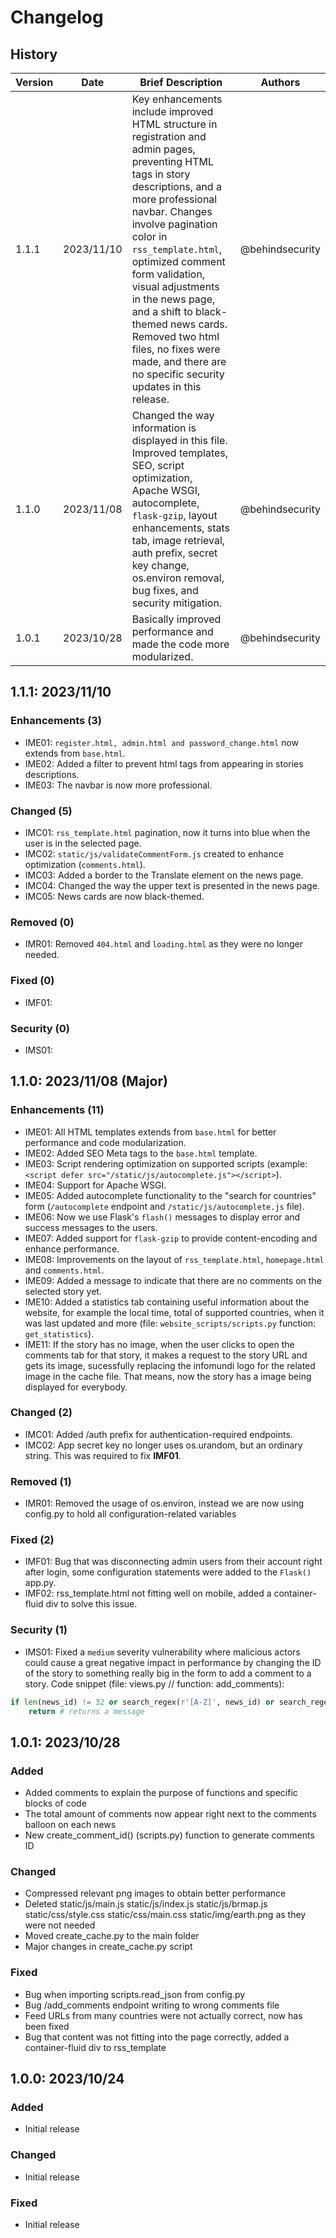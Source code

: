 # Changelog

## History

| Version | Date       | Brief Description      | Authors        |
| ------ | ---------- | ----------------------------- | ------------- |
| 1.1.1 | 2023/11/10 | Key enhancements include improved HTML structure in registration and admin pages, preventing HTML tags in story descriptions, and a more professional navbar. Changes involve pagination color in `rss_template.html`, optimized comment form validation, visual adjustments in the news page, and a shift to black-themed news cards. Removed two html files, no fixes were made, and there are no specific security updates in this release.  | @behindsecurity |
| 1.1.0 | 2023/11/08 | Changed the way information is displayed in this file. Improved templates, SEO, script optimization, Apache WSGI, autocomplete, `flask-gzip`, layout enhancements, stats tab, image retrieval, auth prefix, secret key change, os.environ removal, bug fixes, and security mitigation.  | @behindsecurity |
| 1.0.1 | 2023/10/28 | Basically improved performance and made the code more modularized. | @behindsecurity |


## 1.1.1: 2023/11/10

### Enhancements (3)
- IME01: `register.html, admin.html and password_change.html` now extends from `base.html`.
- IME02: Added a filter to prevent html tags from appearing in stories descriptions.
- IME03: The navbar is now more professional.

### Changed (5)
- IMC01: `rss_template.html` pagination, now it turns into blue when the user is in the selected page.
- IMC02: `static/js/validateCommentForm.js` created to enhance optimization (`comments.html`).
- IMC03: Added a border to the Translate element on the news page.
- IMC04: Changed the way the upper text is presented in the news page.
- IMC05: News cards are now black-themed.

### Removed (0)
- IMR01: Removed `404.html` and `loading.html` as they were no longer needed.

### Fixed (0)
- IMF01:

### Security (0)
- IMS01:


## 1.1.0: 2023/11/08 (Major)

### Enhancements (11)
- IME01: All HTML templates extends from `base.html` for better performance and code modularization.
- IME02: Added SEO Meta tags to the `base.html` template.
- IME03: Script rendering optimization on supported scripts (example: `<script defer src="/static/js/autocomplete.js"></script>`).
- IME04: Support for Apache WSGI.
- IME05: Added autocomplete functionality to the "search for countries" form (`/autocomplete` endpoint and `/static/js/autocomplete.js` file).
- IME06: Now we use Flask's `flash()` messages to display error and success messages to the users.
- IME07: Added support for `flask-gzip` to provide content-encoding and enhance performance.
- IME08: Improvements on the layout of `rss_template.html`, `homepage.html` and `comments.html`.
- IME09: Added a message to indicate that there are no comments on the selected story yet.
- IME10: Added a statistics tab containing useful information about the website, for example the local time, total of supported countries, when it was last updated and more (file: `website_scripts/scripts.py` function: `get_statistics`).
- IME11: If the story has no image, when the user clicks to open the comments tab for that story, it makes a request to the story URL and gets its image, sucessfully replacing the infomundi logo for the related image in the cache file. That means, now the story has a image being displayed for everybody.

### Changed (2)
- IMC01: Added /auth prefix for authentication-required endpoints.
- IMC02: App secret key no longer uses os.urandom, but an ordinary string. This was required to fix **IMF01**.

### Removed (1)
- IMR01: Removed the usage of os.environ, instead we are now using config.py to hold all configuration-related variables

### Fixed (2)
- IMF01: Bug that was disconnecting admin users from their account right after login, some configuration statements were added to the `Flask()` app.py.
- IMF02: rss_template.html not fitting well on mobile, added a container-fluid div to solve this issue.

### Security (1)
- IMS01: Fixed a `medium` severity vulnerability where malicious actors could cause a great negative impact in performance by changing the ID of the story to something really big in the form to add a comment to a story. Code snippet (file: views.py // function: add_comments):

```python
if len(news_id) != 32 or search_regex(r'[A-Z]', news_id) or search_regex(r'[\'"!@#$%^&*()_+{}\[\]:;<>,.?~\\/-]', news_id):
	return # returns a message
```


## 1.0.1: 2023/10/28

### Added
- Added comments to explain the purpose of functions and specific blocks of code 
- The total amount of comments now appear right next to the comments balloon on each news
- New create_comment_id() (scripts.py) function to generate comments ID 

### Changed
- Compressed relevant png images to obtain better performance
- Deleted static/js/main.js static/js/index.js static/js/brmap.js static/css/style.css static/css/main.css static/img/earth.png as they were not needed
- Moved create_cache.py to the main folder
- Major changes in create_cache.py script

### Fixed
- Bug when importing scripts.read_json from config.py
- Bug /add_comments endpoint writing to wrong comments file 
- Feed URLs from many countries were not actually correct, now has been fixed
- Bug that content was not fitting into the page correctly, added a container-fluid div to rss_template


## 1.0.0: 2023/10/24

### Added
- Initial release

### Changed
- Initial release

### Fixed
- Initial release